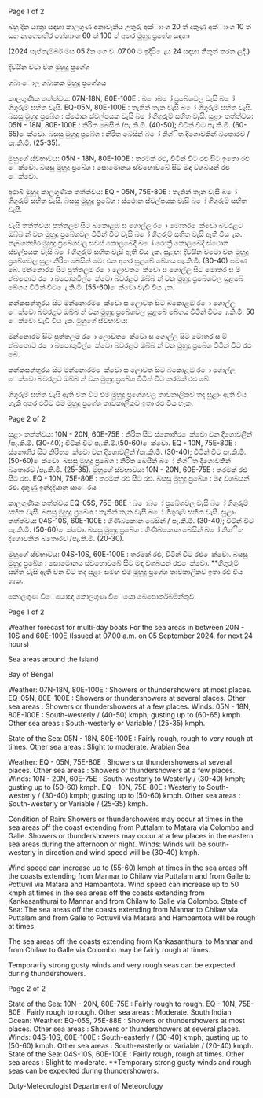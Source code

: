 Page 1 of 2

බහු දින යාත්‍රා සඳහා කාලගුණ අනාවැකිය උතුරු අක්ාාංශ 20 ත් දකුණු අක්ාාංශ 10 ත් සහ නැගෙනහිර ගේශාාංශ 60 ත් 100 ත් අතර මුහුදු ප්‍රගේශ සඳහා

(2024 සැප්තැම්බර් මස 05 දින ගෙ.ව. 07.00 ට ඉදිරි ෙැය 24 සඳහා නිකුත් කරන ලදි.)

දිවයින වටා වන මුහුදු ප්‍රගේශ

ගබාංොල ගබාකක මුහුදු ප්‍රගේශය

කාලගුණික තත්ත්වය: 07N-18N, 80E-100E : බ ොබ ෝ ප්‍රබේශවල වැසි බ ෝ ගිගුරුම් සහිත වැසි. EQ-05N, 80E-100E : තැනින් තැන වැසි බ ෝ ගිගුරුම් සහිත වැසි. බසසු මුහුදු ප්‍රබේශ : ස්ථොන ස්වල්පයක වැසි බ ෝ ගිගුරුම් සහිත වැසි. සුළාං තත්ත්වය: 05N - 18N, 80E-100E : නිරිත බෙසින් /පැ.කි.මී. (40-50); විටින් විට පැ.කි.මී. (60-65) ෙක්වො. බසසු මුහුදු ප්‍රබේශ : නිරිත බෙසින් බ ෝ නිශ්ිත දිශොවකින් බතොරව /පැ.කි.මී. (25-35).

මුහුගේ ස්වභාවය: 05N - 18N, 80E-100E : තරමක් රළු, විටින් විට රළු සිට ඉතො රළු ෙක්වො. බසසු මුහුදු ප්‍රබේශ : සොමොනය ස්වභොවබේ සිට මඳ වශබයන් රළු ෙක්වො.

අරාබි මුහුද කාලගුණික තත්ත්වය: EQ - 05N, 75E-80E : තැනින් තැන වැසි බ ෝ ගිගුරුම් සහිත වැසි. බසසු මුහුදු ප්‍රබේශ : ස්ථොන ස්වල්පයක වැසි බ ෝ ගිගුරුම් සහිත වැසි.

වැසි තත්ත්වය: පුත්තලම සිට බකොළඹ ස ගොල්ල ර ො මොතර ෙක්වො බවරළට ඔබ්බ න් වන මුහුදු ප්‍රබේශවල විටින් විට වැසි බ ෝ ගිගුරුම් සහිත වැසි ඇති විය ැක. නැබගනහිර මුහුදු ප්‍රබේශවල සවස් කොලබේදී බ ෝ රොත්‍රී කොලබේදී ස්ථොන ස්වල්පයක වැසි බ ෝ ගිගුරුම් සහිත වැසි ඇති විය ැක. සුළඟ: දිවයින වටො වන මුහුදු ප්‍රබේශවල සුළං නිරිත බෙසින් මො එන අතර සුළබේ බේගය පැ.කි.මී. (30-40) පමණ බේ. මන්නොරම සිට පුත්තලම ර ො ලොවත ෙක්වො ස ගොල්ල සිට මොතර ස ම් න්බතොට ර ො බපොතුවිල් ෙක්වො බවරළට ඔබ්බ න් වන මුහුදු ප්‍රබේශවල සුළබේ බේගය විටින් විට ෙැ.කි.මී. (55-60) ෙක්වො වැඩි විය ැක.

කන්කසන්තුරය සිට මන්නොරම ෙක්වො ස ලොවත සිට බකොළඹ ර ො ගොල්ල ෙක්වො බවරළට ඔබ්බ න් වන මුහුදු ප්‍රබේශවල සුළබේ බේගය විටින් විට ෙැ.කි.මී. 50 ෙක්වො වැඩි විය ැක. මුහුගේ ස්වභාවය:

මන්නොරම සිට පුත්තලම ර ො ලොවත ෙක්වො ස ගොල්ල සිට මොතර ස ම් න්බතොට ර ො බපොතුවිල් ෙක්වො බවරළට ඔබ්බ න් වන මුහුදු ප්‍රබේශ විටින් විට රළු බේ.

කන්කසන්තුරය සිට මන්නොරම ෙක්වො ස ලොවත සිට බකොළඹ ර ො ගොල්ල ෙක්වො බවරළට ඔබ්බ න් වන මුහුදු ප්‍රබේශ විටින් විට තරමක් රළු බේ.

ගිගුරුම් සහිත වැසි ඇති වන විට එම මුහුදු ප්‍රගේශවල තාවකාලිකව තද සුළාං ඇති විය හැකි අතර එවිට එම මුහුදු ප්‍රගේශ තාවකාලිකව ඉතා රළු විය හැක.

Page 2 of 2

සුළාං තත්ත්වය: 10N - 20N, 60E-75E : නිරිත සිට ස්නොහිර ෙක්වො වන දිශොවලින් /පැ.කි.මී. (30-40); විටින් විට පැ.කි.මී.(50-60) ෙක්වො. EQ - 10N, 75E-80E : ස්නොහිර සිට නිරිත ෙක්වො වන දිශොවලින් /පැ.කි.මී. (30-40); විටින් විට පැ.කි.මී.(50-60) ෙක්වො. බසසු මුහුදු ප්‍රබේශ : නිරිත බෙසින් බ ෝ නිශ්ිත දිශොවකින් බතොරව /පැ.කි.මී. (25-35). මුහුගේ ස්වභාවය: 10N - 20N, 60E-75E : තරමක් රළු සිට රළු. EQ - 10N, 75E-80E : තරමක් රළු සිට රළු. බසසු මුහුදු ප්‍රබේශ : මඳ වශබයන් රළු. දකුණු ඉන්දදියානු සාෙරය

කාලගුණික තත්ත්වය EQ-05S, 75E-88E : බ ොබ ෝ ප්‍රබේශවල වැසි බ ෝ ගිගුරුම් සහිත වැසි. බසසු මුහුදු ප්‍රබේශ : තැනින් තැන වැසි බ ෝ ගිගුරුම් සහිත වැසි. සුළාං තත්ත්වය: 04S-10S, 60E-100E : ගිණිබකොන බෙසින් / පැ.කි.මී. (30-40); විටින් විට පැ.කි.මී. (50-60) ෙක්වො. බසසු මුහුදු ප්‍රබේශ : ගිණිබකොන බෙසින් බ ෝ නිශ්ිත දිශොවකින් බතොරව /පැ.කි.මී. (20-30).

මුහුගේ ස්වභාවය: 04S-10S, 60E-100E : තරමක් රළු, විටින් විට රළු ෙක්වො. බසසු මුහුදු ප්‍රබේශ : සොමොනය ස්වභොවබේ සිට මඳ වශබයන් රළු ෙක්වො. **ගිගුරුම් සහිත වැසි ඇති වන විට තද සුළාං සමඟ එම මුහුදු ප්‍රගේශ තාවකාලිකව ඉතා රළු විය හැක.

කොලගුණ විෙයොඥ කොලගුණ විෙයො බෙපොර්තබම්න්තුව.

Page 1 of 2

Weather forecast for multi-day boats For the sea areas in between 20N - 10S and 60E-100E (Issued at 07.00 a.m. on 05 September 2024, for next 24 hours)

Sea areas around the Island

Bay of Bengal

Weather: 07N-18N, 80E-100E : Showers or thundershowers at most places. EQ-05N, 80E-100E : Showers or thundershowers at several places. Other sea areas : Showers or thundershowers at a few places. Winds: 05N - 18N, 80E-100E : South-westerly / (40-50) kmph; gusting up to (60-65) kmph. Other sea areas : South-westerly or Variable / (25-35) kmph.

State of the Sea: 05N - 18N, 80E-100E : Fairly rough, rough to very rough at times. Other sea areas : Slight to moderate. Arabian Sea

Weather: EQ - 05N, 75E-80E : Showers or thundershowers at several places. Other sea areas : Showers or thundershowers at a few places. Winds: 10N - 20N, 60E-75E : South-westerly to Westerly / (30-40) kmph; gusting up to (50-60) kmph. EQ - 10N, 75E-80E : Westerly to South-westerly / (30-40) kmph; gusting up to (50-60) kmph. Other sea areas : South-westerly or Variable / (25-35) kmph.

Condition of Rain: Showers or thundershowers may occur at times in the sea areas off the coast extending from Puttalam to Matara via Colombo and Galle. Showers or thundershowers may occur at a few places in the eastern sea areas during the afternoon or night. Winds: Winds will be south-westerly in direction and wind speed will be (30-40) kmph.

Wind speed can increase up to (55-60) kmph at times in the sea areas off the coasts extending from Mannar to Chilaw via Puttalam and from Galle to Pottuvil via Matara and Hambantota. Wind speed can increase up to 50 kmph at times in the sea areas off the coasts extending from Kankasanthurai to Mannar and from Chilaw to Galle via Colombo. State of Sea: The sea areas off the coasts extending from Mannar to Chilaw via Puttalam and from Galle to Pottuvil via Matara and Hambantota will be rough at times.

The sea areas off the coasts extending from Kankasanthurai to Mannar and from Chilaw to Galle via Colombo may be fairly rough at times.

Temporarily strong gusty winds and very rough seas can be expected during thundershowers.

Page 2 of 2

State of the Sea: 10N - 20N, 60E-75E : Fairly rough to rough. EQ - 10N, 75E-80E : Fairly rough to rough. Other sea areas : Moderate. South Indian Ocean: Weather: EQ-05S, 75E-88E : Showers or thundershowers at most places. Other sea areas : Showers or thundershowers at several places. Winds: 04S-10S, 60E-100E : South-easterly / (30-40) kmph; gusting up to (50-60) kmph. Other sea areas : South-easterly or Variable / (20-40) kmph. State of the Sea: 04S-10S, 60E-100E : Fairly rough, rough at times. Other sea areas : Slight to moderate. **Temporary strong gusty winds and rough seas can be expected during thundershowers.

Duty-Meteorologist Department of Meteorology